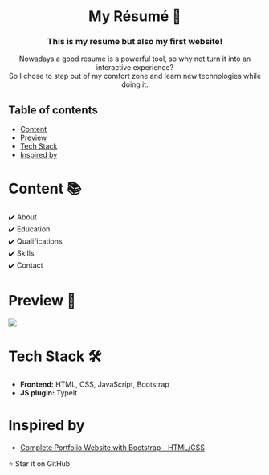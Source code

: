 <h1 align="center"> My Résumé 📍 </h1> 

<h3 align="center"> This is my resume but also my first website! </h3>
<p align="center">
Nowadays a good resume is a powerful tool, so why not turn it into an interactive experience? </br>
So I chose to step out of my comfort zone and learn new technologies while doing it.
</p>

## Table of contents

- [Content](#Content)
- [Preview](#Preview)
- [Tech Stack](#Tech-Stack)
- [Inspired by](#Inspired-by)


# Content 📚

✔️ About\
✔️ Education\
✔️ Qualifications\
✔️ Skills\
✔️ Contact

# Preview 👀

![](https://github.com/mr-p-oliveira/resumee/blob/main/preview/preview_g.gif?raw=true)

# Tech Stack 🛠️
- **Frontend:** HTML, CSS, JavaScript, Bootstrap 
- **JS plugin:** TypeIt

# Inspired by

- [Complete Portfolio Website with Bootstrap - HTML/CSS](https://www.youtube.com/watch?v=dgKSqz3it50&t=3198s)


 :star: Star it on GitHub 

